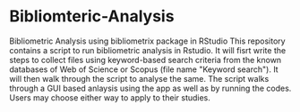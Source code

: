 # Bibliomteric-Analysis
Bibliometric Analysis using bibliometrix package in RStudio
This repository contains a script to run bibliometric analysis in Rstudio. 
It will fisrt write the steps to collect files using keyword-based search criteria from the known databases of Web of Science or Scopus (file name "Keyword search"). It will then walk through the script to analyse the same.
The script walks through a GUI based anlaysis using the app as well as by running the codes. Users may choose either way to apply to their studies.
